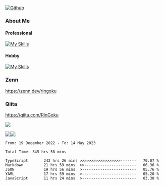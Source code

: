 [![Github](https://img.shields.io/github/followers/RinGoku?label=Follow&style=social)](https://github.com/skyt-a)

### About Me
#### Professional
[![My Skills](https://skillicons.dev/icons?i=react,ts,js,nodejs,java,graphql,firebase,githubactions&theme=light)](https://skillicons.dev)
#### Hobby
[![My Skills](https://skillicons.dev/icons?i=unity,rust,py&theme=light)](https://skillicons.dev)

### Zenn
https://zenn.dev/ringoku
### Qiita
https://qiita.com/RinGoku


![](https://github-profile-summary-cards.vercel.app/api/cards/profile-details?username=skyt-a&theme=default)

![](https://github-profile-summary-cards.vercel.app/api/cards/repos-per-language?username=skyt-a&theme=default)![](https://github-profile-summary-cards.vercel.app/api/cards/stats?username=RinGoku&theme=default)

<!--START_SECTION:waka-->

```text
From: 19 December 2022 - To: 14 May 2023

Total Time: 345 hrs 58 mins

TypeScript       242 hrs 26 mins >>>>>>>>>>>>>>>>>>-------   70.07 %
Markdown         21 hrs 59 mins  >>-----------------------   06.36 %
JSON             19 hrs 56 mins  >------------------------   05.76 %
YAML             17 hrs 59 mins  >------------------------   05.20 %
JavaScript       11 hrs 24 mins  >------------------------   03.30 %
```

<!--END_SECTION:waka-->
